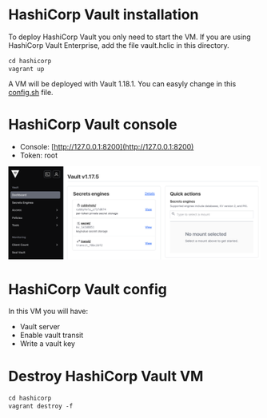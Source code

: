# HashiCorp Vault installation
To deploy HashiCorp Vault you only need to start the VM.
If you are using HashiCorp Vault Enterprise, add the file vault.hclic in this directory.

```
cd hashicorp
vagrant up
```
A VM will be deployed with Vault 1.18.1. You can easyly change in this [config.sh](./config/config.sh) file.
# HashiCorp Vault console
- Console: [http://127.0.0.1:8200](http://127.0.0.1:8200)
- Token: root

![](./images/hashicorp_vault.png)
# HashiCorp Vault config
In this VM you will have:
- Vault server
- Enable vault transit
- Write a vault key
# Destroy HashiCorp Vault VM
```
cd hashicorp
vagrant destroy -f
```